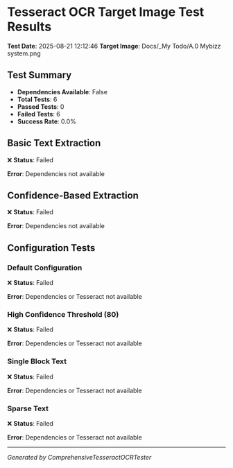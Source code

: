 # Tesseract OCR Target Image Test Results

**Test Date**: 2025-08-21 12:12:46
**Target Image**: Docs/_My Todo/A.0 Mybizz system.png

## Test Summary

- **Dependencies Available**: False
- **Total Tests**: 6
- **Passed Tests**: 0
- **Failed Tests**: 6
- **Success Rate**: 0.0%

## Basic Text Extraction

❌ **Status**: Failed

**Error**: Dependencies not available

## Confidence-Based Extraction

❌ **Status**: Failed

**Error**: Dependencies not available

## Configuration Tests

### Default Configuration

❌ **Status**: Failed

**Error**: Dependencies or Tesseract not available

### High Confidence Threshold (80)

❌ **Status**: Failed

**Error**: Dependencies or Tesseract not available

### Single Block Text

❌ **Status**: Failed

**Error**: Dependencies or Tesseract not available

### Sparse Text

❌ **Status**: Failed

**Error**: Dependencies or Tesseract not available

---

*Generated by ComprehensiveTesseractOCRTester*
